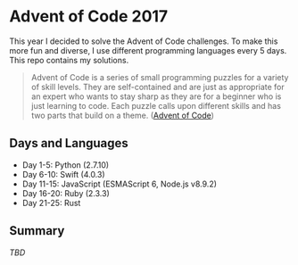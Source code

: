 # Advent of Code 2017

This year I decided to solve the Advent of Code challenges. To make this more fun and diverse, I use different programming languages every 5 days. This repo contains my solutions.

> Advent of Code is a series of small programming puzzles for a variety of skill levels. They are self-contained and are just as appropriate for an expert who wants to stay sharp as they are for a beginner who is just learning to code. Each puzzle calls upon different skills and has two parts that build on a theme. ([Advent of Code](http://adventofcode.com))

## Days and Languages
* Day 1-5: Python (2.7.10)
* Day 6-10: Swift (4.0.3)
* Day 11-15: JavaScript (ESMAScript 6, Node.js v8.9.2)
* Day 16-20: Ruby (2.3.3)
* Day 21-25: Rust

## Summary
_TBD_
